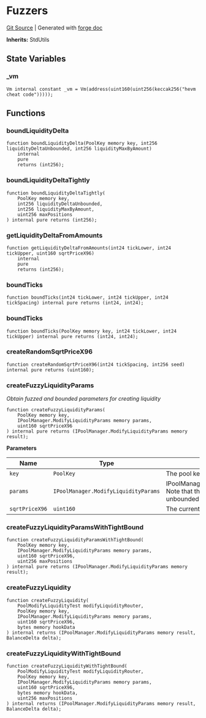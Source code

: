 # Fuzzers
[Git Source](https://github.com/Uniswap/docs/blob/1141642f8ba4665a50660886a8a8401526677045/src/test/Fuzzers.sol)
| Generated with [forge doc](https://book.getfoundry.sh/reference/forge/forge-doc)

**Inherits:**
StdUtils


## State Variables
### _vm

```solidity
Vm internal constant _vm = Vm(address(uint160(uint256(keccak256("hevm cheat code")))));
```


## Functions
### boundLiquidityDelta


```solidity
function boundLiquidityDelta(PoolKey memory key, int256 liquidityDeltaUnbounded, int256 liquidityMaxByAmount)
    internal
    pure
    returns (int256);
```

### boundLiquidityDeltaTightly


```solidity
function boundLiquidityDeltaTightly(
    PoolKey memory key,
    int256 liquidityDeltaUnbounded,
    int256 liquidityMaxByAmount,
    uint256 maxPositions
) internal pure returns (int256);
```

### getLiquidityDeltaFromAmounts


```solidity
function getLiquidityDeltaFromAmounts(int24 tickLower, int24 tickUpper, uint160 sqrtPriceX96)
    internal
    pure
    returns (int256);
```

### boundTicks


```solidity
function boundTicks(int24 tickLower, int24 tickUpper, int24 tickSpacing) internal pure returns (int24, int24);
```

### boundTicks


```solidity
function boundTicks(PoolKey memory key, int24 tickLower, int24 tickUpper) internal pure returns (int24, int24);
```

### createRandomSqrtPriceX96


```solidity
function createRandomSqrtPriceX96(int24 tickSpacing, int256 seed) internal pure returns (uint160);
```

### createFuzzyLiquidityParams

*Obtain fuzzed and bounded parameters for creating liquidity*


```solidity
function createFuzzyLiquidityParams(
    PoolKey memory key,
    IPoolManager.ModifyLiquidityParams memory params,
    uint160 sqrtPriceX96
) internal pure returns (IPoolManager.ModifyLiquidityParams memory result);
```
**Parameters**

|Name|Type|Description|
|----|----|-----------|
|`key`|`PoolKey`|The pool key|
|`params`|`IPoolManager.ModifyLiquidityParams`|IPoolManager.ModifyLiquidityParams Note that these parameters are unbounded|
|`sqrtPriceX96`|`uint160`|The current sqrt price|


### createFuzzyLiquidityParamsWithTightBound


```solidity
function createFuzzyLiquidityParamsWithTightBound(
    PoolKey memory key,
    IPoolManager.ModifyLiquidityParams memory params,
    uint160 sqrtPriceX96,
    uint256 maxPositions
) internal pure returns (IPoolManager.ModifyLiquidityParams memory result);
```

### createFuzzyLiquidity


```solidity
function createFuzzyLiquidity(
    PoolModifyLiquidityTest modifyLiquidityRouter,
    PoolKey memory key,
    IPoolManager.ModifyLiquidityParams memory params,
    uint160 sqrtPriceX96,
    bytes memory hookData
) internal returns (IPoolManager.ModifyLiquidityParams memory result, BalanceDelta delta);
```

### createFuzzyLiquidityWithTightBound


```solidity
function createFuzzyLiquidityWithTightBound(
    PoolModifyLiquidityTest modifyLiquidityRouter,
    PoolKey memory key,
    IPoolManager.ModifyLiquidityParams memory params,
    uint160 sqrtPriceX96,
    bytes memory hookData,
    uint256 maxPositions
) internal returns (IPoolManager.ModifyLiquidityParams memory result, BalanceDelta delta);
```

